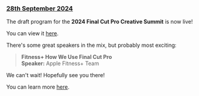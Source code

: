 ### [28th September 2024](/news/20240928)

The draft program for the **2024 Final Cut Pro Creative Summit** is now live!

You can view it [here](https://fcpcreativesummits.com/program/).

There's some great speakers in the mix, but probably most exciting:

> **Fitness+ How We Use Final Cut Pro**<br />
> **Speaker:** Apple Fitness+ Team

We can't wait! Hopefully see you there!

You can learn more [here](https://fcp.cafe/fcp-creative-summit/).